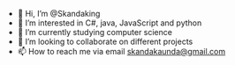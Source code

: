 - 👋 Hi, I’m @Skandaking
- 👀 I’m interested in C#, java, JavaScript and python
- 🌱 I’m currently studying computer science
- 💞️ I’m looking to collaborate on different projects 
- 📫 How to reach me via email skandakaunda@gmail.com

<!---
Skandaking/Skandaking is a ✨ special ✨ repository because its `README.md` (this file) appears on your GitHub profile.
You can click the Preview link to take a look at your changes.
--->
